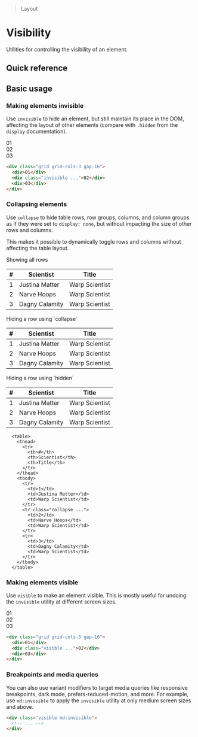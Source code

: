 > Layout

# Visibility

Utilities for controlling the visibility of an element.

## Quick reference

<qr-table />

<!--

#TODO: Collapse doesnt work

Sidenote:  Visibility: collapse used to have / has(?) so many weird quirks that we might wanna keep it ignored(?).
I think Chrome still treats it = visibility: hidden which makes it kinda useless.
https://caniuse.com/mdn-css_properties_visibility_collapse

-->

## Basic usage

### Making elements invisible

Use `invisible` to hide an element, but still maintain its place in the DOM, affecting the layout of other elements (compare with `.hidden` from the `display` documentation).

<container>
  <div class="grid grid-cols-3 gap-16">
   <div class="ex-box pd-bg-fuchsia-500 rounded-4">01</div>
   <div class="ex-box pd-bg-fuchsia-500 rounded-4 invisible">02</div>
   <div class="ex-box pd-bg-fuchsia-500 rounded-4">03</div>
  </div>
</container>

```html
<div class="grid grid-cols-3 gap-16">
  <div>01</div>
  <div class="invisible ...">02</div>
  <div>03</div>
</div>
```

### Collapsing elements

Use `collapse` to hide table rows, row groups, columns, and column groups as if they were set to `display: none`, but without impacting the size of other rows and columns.

This makes it possible to dynamically toggle rows and columns without affecting the table layout.

<container>
  <div>Showing all rows</div>
  <table class="border-collapse table! w-full border-y pd-border-slate-400 dark:pd-border-slate-500 pd-bg-white dark:pd-bg-slate-800">
    <thead class="pd-bg-slate-50 dark:pd-bg-slate-700">
      <tr>
        <th class="border first:border-l-0 last:border-r-0 pd-border-slate-300 dark:pd-border-slate-600 pd-font-semibold px-16 py-8 pd-text-slate-900 dark:pd-text-slate-200 text-right">#</th>
        <th class="border first:border-l-0 last:border-r-0 pd-border-slate-300 dark:pd-border-slate-600 pd-font-semibold px-16 py-8 pd-text-slate-900 dark:pd-text-slate-200 text-left">Scientist</th>
        <th class="border first:border-l-0 last:border-r-0 pd-border-slate-300 dark:pd-border-slate-600 pd-font-semibold px-16 py-8 pd-text-slate-900 dark:pd-text-slate-200 text-left">Title</th>
      </tr>
    </thead>
    <tbody>
      <tr>
        <td class="border first:border-l-0 last:border-r-0 pd-border-slate-300 dark:pd-border-slate-700 px-4 py-4 pd-text-slate-500 dark:pd-text-slate-400">1</td>
        <td class="border first:border-l-0 last:border-r-0 pd-border-slate-300 dark:pd-border-slate-700 px-4 py-4 pd-text-slate-500 dark:pd-text-slate-400">Justina Matter</td>
        <td class="border first:border-l-0 last:border-r-0 pd-border-slate-300 dark:pd-border-slate-700 px-4 py-4 pd-text-slate-500 dark:pd-text-slate-400">Warp Scientist</td>
      </tr>
      <tr>
        <td class="border first:border-l-0 last:border-r-0 pd-border-slate-300 dark:pd-border-slate-700 px-4 py-4 pd-text-slate-500 dark:pd-text-slate-400">2</td>
        <td class="border first:border-l-0 last:border-r-0 pd-border-slate-300 dark:pd-border-slate-700 px-4 py-4 pd-text-slate-500 dark:pd-text-slate-400">Narve Hoops</td>
        <td class="border first:border-l-0 last:border-r-0 pd-border-slate-300 dark:pd-border-slate-700 px-4 py-4 pd-text-slate-500 dark:pd-text-slate-400">Warp Scientist</td>
      </tr>
      <tr>
        <td class="border first:border-l-0 last:border-r-0 pd-border-slate-300 dark:pd-border-slate-700 px-4 py-4 pd-text-slate-500 dark:pd-text-slate-400">3</td>
        <td class="border first:border-l-0 last:border-r-0 pd-border-slate-300 dark:pd-border-slate-700 px-4 py-4 pd-text-slate-500 dark:pd-text-slate-400">Dagny Calamity</td>
        <td class="border first:border-l-0 last:border-r-0 pd-border-slate-300 dark:pd-border-slate-700 px-4 py-4 pd-text-slate-500 dark:pd-text-slate-400">Warp Scientist</td>
      </tr>
    </tbody>
  </table>
  <div>Hiding a row using `collapse`</div>
  <table class="border-collapse table! w-full border-y pd-border-slate-400 dark:pd-border-slate-500 pd-bg-white dark:pd-bg-slate-800 pd-text-sm">
    <thead class="pd-bg-slate-50 dark:pd-bg-slate-700">
      <tr>
        <th class="border first:border-l-0 last:border-r-0 pd-border-slate-300 dark:pd-border-slate-600 pd-font-semibold px-16 py-8 pd-text-slate-900 dark:pd-text-slate-200 text-right">#</th>
        <th class="border first:border-l-0 last:border-r-0 pd-border-slate-300 dark:pd-border-slate-600 pd-font-semibold px-16 py-8 pd-text-slate-900 dark:pd-text-slate-200 text-left">Scientist</th>
        <th class="border first:border-l-0 last:border-r-0 pd-border-slate-300 dark:pd-border-slate-600 pd-font-semibold px-16 py-8 pd-text-slate-900 dark:pd-text-slate-200 text-left">Title</th>
      </tr>
    </thead>
    <tbody>
      <tr>
        <td class="border first:border-l-0 last:border-r-0 pd-border-slate-300 dark:pd-border-slate-700 px-4 py-4 pd-text-slate-500 dark:pd-text-slate-400">1</td>
        <td class="border first:border-l-0 last:border-r-0 pd-border-slate-300 dark:pd-border-slate-700 px-4 py-4 pd-text-slate-500 dark:pd-text-slate-400">Justina Matter</td>
        <td class="border first:border-l-0 last:border-r-0 pd-border-slate-300 dark:pd-border-slate-700 px-4 py-4 pd-text-slate-500 dark:pd-text-slate-400">Warp Scientist</td>
      </tr>
      <tr class="collapse">
        <td class="border first:border-l-0 last:border-r-0 pd-border-slate-300 dark:pd-border-slate-700 px-4 py-4 pd-text-slate-500 dark:pd-text-slate-400">2</td>
        <td class="border first:border-l-0 last:border-r-0 pd-border-slate-300 dark:pd-border-slate-700 px-4 py-4 pd-text-slate-500 dark:pd-text-slate-400">Narve Hoops</td>
        <td class="border first:border-l-0 last:border-r-0 pd-border-slate-300 dark:pd-border-slate-700 px-4 py-4 pd-text-slate-500 dark:pd-text-slate-400">Warp Scientist</td>
      </tr>
      <tr>
        <td class="border first:border-l-0 last:border-r-0 pd-border-slate-300 dark:pd-border-slate-700 px-4 py-4 pd-text-slate-500 dark:pd-text-slate-400">3</td>
        <td class="border first:border-l-0 last:border-r-0 pd-border-slate-300 dark:pd-border-slate-700 px-4 py-4 pd-text-slate-500 dark:pd-text-slate-400">Dagny Calamity</td>
        <td class="border first:border-l-0 last:border-r-0 pd-border-slate-300 dark:pd-border-slate-700 px-4 py-4 pd-text-slate-500 dark:pd-text-slate-400">Warp Scientist</td>
      </tr>
    </tbody>
  </table>
  <div>Hiding a row using `hidden`</div>
  <table class="border-collapse table! w-full border-y pd-border-slate-400 dark:pd-border-slate-500 pd-bg-white dark:pd-bg-slate-800 pd-text-sm">
    <thead class="pd-bg-slate-50 dark:pd-bg-slate-700">
      <tr>
        <th class="border first:border-l-0 last:border-r-0 pd-border-slate-300 dark:pd-border-slate-600 pd-font-semibold px-16 py-8 pd-text-slate-900 dark:pd-text-slate-200 text-right">#</th>
        <th class="border first:border-l-0 last:border-r-0 pd-border-slate-300 dark:pd-border-slate-600 pd-font-semibold px-16 py-8 pd-text-slate-900 dark:pd-text-slate-200 text-left">Scientist</th>
        <th class="border first:border-l-0 last:border-r-0 pd-border-slate-300 dark:pd-border-slate-600 pd-font-semibold px-16 py-8 pd-text-slate-900 dark:pd-text-slate-200 text-left">Title</th>
      </tr>
    </thead>
    <tbody>
      <tr>
        <td class="border first:border-l-0 last:border-r-0 pd-border-slate-300 dark:pd-border-slate-700 px-4 py-4 pd-text-slate-500 dark:pd-text-slate-400">1</td>
        <td class="border first:border-l-0 last:border-r-0 pd-border-slate-300 dark:pd-border-slate-700 px-4 py-4 pd-text-slate-500 dark:pd-text-slate-400">Justina Matter</td>
        <td class="border first:border-l-0 last:border-r-0 pd-border-slate-300 dark:pd-border-slate-700 px-4 py-4 pd-text-slate-500 dark:pd-text-slate-400">Warp Scientist</td>
      </tr>
      <tr class="hidden">
        <td class="border first:border-l-0 last:border-r-0 pd-border-slate-300 dark:pd-border-slate-700 px-4 py-4 pd-text-slate-500 dark:pd-text-slate-400">2</td>
        <td class="border first:border-l-0 last:border-r-0 pd-border-slate-300 dark:pd-border-slate-700 px-4 py-4 pd-text-slate-500 dark:pd-text-slate-400">Narve Hoops</td>
        <td class="border first:border-l-0 last:border-r-0 pd-border-slate-300 dark:pd-border-slate-700 px-4 py-4 pd-text-slate-500 dark:pd-text-slate-400">Warp Scientist</td>
      </tr>
      <tr>
        <td class="border first:border-l-0 last:border-r-0 pd-border-slate-300 dark:pd-border-slate-700 px-4 py-4 pd-text-slate-500 dark:pd-text-slate-400">3</td>
        <td class="border first:border-l-0 last:border-r-0 pd-border-slate-300 dark:pd-border-slate-700 px-4 py-4 pd-text-slate-500 dark:pd-text-slate-400">Dagny Calamity</td>
        <td class="border first:border-l-0 last:border-r-0 pd-border-slate-300 dark:pd-border-slate-700 px-4 py-4 pd-text-slate-500 dark:pd-text-slate-400">Warp Scientist</td>
      </tr>
    </tbody>
  </table>
</container>

```html{15}
  <table>
    <thead>
      <tr>
        <th>#</th>
        <th>Scientist</th>
        <th>Title</th>
      </tr>
    </thead>
    <tbody>
      <tr>
        <td>1</td>
        <td>Justina Matter</td>
        <td>Warp Scientist</td>
      </tr>
      <tr class="collapse ...">
        <td>2</td>
        <td>Narve Hoops</td>
        <td>Warp Scientist</td>
      </tr>
      <tr>
        <td>3</td>
        <td>Dagny Calamity</td>
        <td>Warp Scientist</td>
      </tr>
    </tbody>
  </table>
```
### Making elements visible
Use `visible` to make an element visible. This is mostly useful for undoing the `invisible` utility at different screen sizes.

<container>
  <div class="grid grid-cols-3 gap-16">
   <div class="ex-box bg-cyan-500 rounded-4">01</div>
   <div class="ex-box bg-cyan-500 rounded-4 visible">02</div>
   <div class="ex-box bg-cyan-500 rounded-4">03</div>
  </div>
</container>

```html
<div class="grid grid-cols-3 gap-16">
  <div>01</div>
  <div class="visible ...">02</div>
  <div>03</div>
</div>
```
### Breakpoints and media queries
You can also use variant modifiers to target media queries like responsive breakpoints, dark mode, prefers-reduced-motion, and more. For example, use `md:invisible` to apply the `invisible` utility
at only medium screen sizes and above.

```html
<div class="visible md:invisible">
  <!-- ... -->
</div>
```
